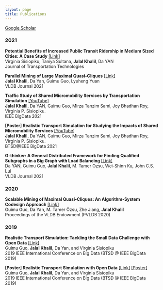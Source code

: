 ```yaml
---
layout: page
title: Publications
---
```


[Google Scholar](https://scholar.google.com/citations?user=mH6ot6kAAAAJ&hl=en)

### 2021
**Potential Benefits of Increased Public Transit Ridership in Medium Sized Cities: A Case Study** [[Link]](https://doi.org/10.4236/jtts.2022.121004) \
Virginia Sisiopiku, Taniya Sultana, **Jalal Khalil**, Da YAN \
Journal of Transportation Technologies

**Parallel Mining of Large Maximal Quasi-Cliques** [[Link]](https://doi.org/10.1007/s00778-021-00712-2) \
**Jalal Khalil**, Da Yan, Guimu Guo, Lyuheng Yuan \
VLDB Journal 2021

**Traffic Study of Shared Micromobility Services by Transportation Simulation** [[YouTube]](https://www.youtube.com/watch?v=irPD1wUYiOA) \
**Jalal Khalil**, Da YAN, Guimu Guo, Mirza Tanzim Sami, Joy Bhadhan Roy, Virginia P. Sisiopiku. \
IEEE BigData 2021

**[Poster] Realistic Transport Simulation for Studying the Impacts of Shared Micromobility Services** [[YouTube]](https://youtu.be/SyR0mosJbDg) \
**Jalal Khalil**, Da YAN, Guimu Guo, Mirza Tanzim Sami, Joy Bhadhan Roy, Virginia P. Sisiopiku. \
BTSD@IEEE BigData 2021

**G-thinker: A General Distributed Framework for Finding Qualified Subgraphs in a Big Graph with Load Balancing** [[Link]](https://doi.org/10.1007/s00778-021-00688-z) \
Da YAN, Guimu Guo, **Jalal Khalil**, M. Tamer Ozsu, Wei-Shinn Ku, John C.S. Lui \
VLDB Journal 2021

### 2020

**Scalable Mining of Maximal Quasi-Cliques: An Algorithm-System Codesign Approach** [[Link]](https://dl.acm.org/doi/10.14778/3436905.3436916) \
Guimu Guo, Da Yan, M. Tamer Özsu, Zhe Jiang, **Jalal Khalil** \
 Proceedings of the VLDB Endowment (PVLDB 2020)

### 2019

**Realistic Transport Simulation: Tackling the Small Data Challenge with Open Data** [[Link]](https://doi.org/10.1109/BigData47090.2019.9006457) \
Guimu Guo, **Jalal Khalil**, Da Yan, and Virginia Sisiopiku \
2019 IEEE International Conference on Big Data (BTSD @ IEEE BigData 2019)

**[Poster] Realistic Transport Simulation with Open Data** [[Link]](https://doi.org/10.1109/BigData47090.2019.9006291) [[Poster]](https://github.com/jalal1/jalal1.github.io/blob/9c60ee94aefe57198fb7905b198f99c5a7f38e64/_data/bigdata19sim_poster.pdf) \
Guimu Guo, **Jalal Khalil**, Da Yan, and Virginia Sisiopiku \
2019 IEEE International Conference on Big Data (BTSD @ IEEE BigData 2019)

